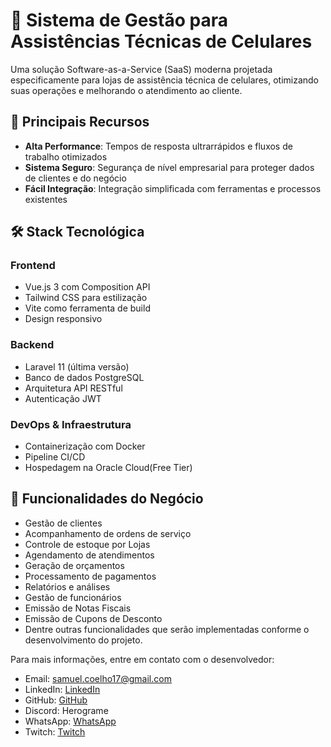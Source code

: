 # 📱 Sistema de Gestão para Assistências Técnicas de Celulares

Uma solução Software-as-a-Service (SaaS) moderna projetada especificamente para lojas de assistência técnica de celulares, otimizando suas operações e melhorando o atendimento ao cliente.

## 🌟 Principais Recursos

- **Alta Performance**: Tempos de resposta ultrarrápidos e fluxos de trabalho otimizados
- **Sistema Seguro**: Segurança de nível empresarial para proteger dados de clientes e do negócio
- **Fácil Integração**: Integração simplificada com ferramentas e processos existentes

## 🛠️ Stack Tecnológica

### Frontend
- Vue.js 3 com Composition API
- Tailwind CSS para estilização
- Vite como ferramenta de build
- Design responsivo

### Backend
- Laravel 11 (última versão)
- Banco de dados PostgreSQL
- Arquitetura API RESTful
- Autenticação JWT

### DevOps & Infraestrutura
- Containerização com Docker
- Pipeline CI/CD
- Hospedagem na Oracle Cloud(Free Tier)

## 💼 Funcionalidades do Negócio

- Gestão de clientes
- Acompanhamento de ordens de serviço
- Controle de estoque por Lojas
- Agendamento de atendimentos
- Geração de orçamentos
- Processamento de pagamentos
- Relatórios e análises
- Gestão de funcionários
- Emissão de Notas Fiscais
- Emissão de Cupons de Desconto
- Dentre outras funcionalidades que serão implementadas conforme o desenvolvimento do projeto.



Para mais informações, entre em contato com o desenvolvedor:

- Email: [samuel.coelho17@gmail.com](mailto:samuel.coelho17@gmail.com)
- LinkedIn: [LinkedIn](https://www.linkedin.com/in/samuel-coelho-borges/)
- GitHub: [GitHub](https://github.com/Herograme/)
- Discord: Herograme
- WhatsApp: [WhatsApp](https://wa.me/5551981917531)
- Twitch: [Twitch](https://www.twitch.tv/samuel1702)
